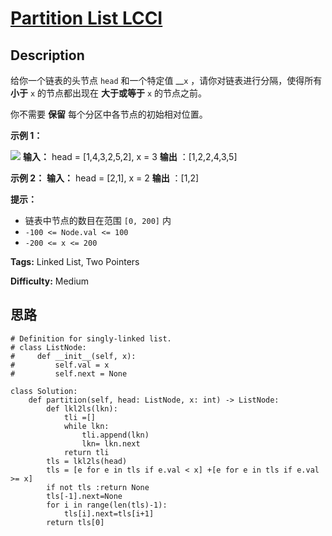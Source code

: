 # [Partition List LCCI][title]

## Description

给你一个链表的头节点 `head` 和一个特定值 __`x` ，请你对链表进行分隔，使得所有 **小于** `x` 的节点都出现在 **大于或等于**
`x` 的节点之前。

你不需要  **保留**  每个分区中各节点的初始相对位置。



**示例 1：**

![](https://assets.leetcode.com/uploads/2021/01/04/partition.jpg)
            **输入：** head = [1,4,3,2,5,2], x = 3    **输出** ：[1,2,2,4,3,5]    

**示例 2：**
            **输入：** head = [2,1], x = 2    **输出** ：[1,2]    



**提示：**

  * 链表中节点的数目在范围 `[0, 200]` 内
  * `-100 <= Node.val <= 100`
  * `-200 <= x <= 200`


**Tags:** Linked List, Two Pointers

**Difficulty:** Medium

## 思路

``` python3
# Definition for singly-linked list.
# class ListNode:
#     def __init__(self, x):
#         self.val = x
#         self.next = None

class Solution:
    def partition(self, head: ListNode, x: int) -> ListNode:
        def lkl2ls(lkn):
            tli =[]
            while lkn:
                tli.append(lkn)
                lkn= lkn.next
            return tli
        tls = lkl2ls(head)   
        tls = [e for e in tls if e.val < x] +[e for e in tls if e.val >= x]    
        if not tls :return None
        tls[-1].next=None
        for i in range(len(tls)-1):
            tls[i].next=tls[i+1]
        return tls[0]        
```

[title]: https://leetcode-cn.com/problems/partition-list-lcci

